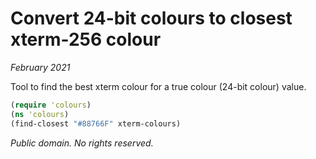# Convert 24-bit colours to closest xterm-256 colour

_February 2021_

Tool to find the best xterm colour for a true colour (24-bit colour) value.

```clojure
(require 'colours)
(ns 'colours)
(find-closest "#88766F" xterm-colours)
```

_Public domain.  No rights reserved._
